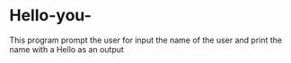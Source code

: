 # Hello-you-
This program prompt the user for input the name of the user
and print the name with a Hello as an output
